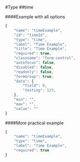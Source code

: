 #Type
##time

####Example with all options

```javascript
{
    "name": "timeExample",
    "id": "timeId",
    "type": "time",
    "label": "Time Example",
    "title": "Time Example",
    "required": true,
    "classname": "form-control",
    "autofocus": false,
    "disabled": false,
    "readonly": false,
    "formGroup": true,
    "data": {
        "field": 0,
        "testing": 123,
    },
    "min": "",
    "max": "",
    "value": ""
}
```

####More practical example

```javascript
{
    "name": "timeExample",
    "type": "time",
    "label": "Time Example",
    "required": true
}
```